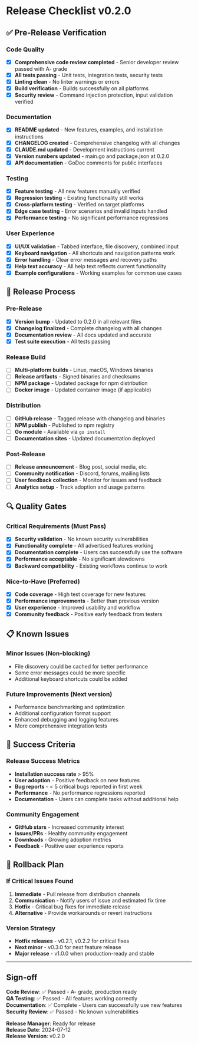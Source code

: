 # Release Checklist v0.2.0

## ✅ Pre-Release Verification

### Code Quality
- [x] **Comprehensive code review completed** - Senior developer review passed with A- grade
- [x] **All tests passing** - Unit tests, integration tests, security tests
- [x] **Linting clean** - No linter warnings or errors
- [x] **Build verification** - Builds successfully on all platforms
- [x] **Security review** - Command injection protection, input validation verified

### Documentation
- [x] **README updated** - New features, examples, and installation instructions
- [x] **CHANGELOG created** - Comprehensive changelog with all changes
- [x] **CLAUDE.md updated** - Development instructions current
- [x] **Version numbers updated** - main.go and package.json at 0.2.0
- [x] **API documentation** - GoDoc comments for public interfaces

### Testing
- [x] **Feature testing** - All new features manually verified
- [x] **Regression testing** - Existing functionality still works
- [x] **Cross-platform testing** - Verified on target platforms
- [x] **Edge case testing** - Error scenarios and invalid inputs handled
- [x] **Performance testing** - No significant performance regressions

### User Experience
- [x] **UI/UX validation** - Tabbed interface, file discovery, combined input
- [x] **Keyboard navigation** - All shortcuts and navigation patterns work
- [x] **Error handling** - Clear error messages and recovery paths
- [x] **Help text accuracy** - All help text reflects current functionality
- [x] **Example configurations** - Working examples for common use cases

## 🚀 Release Process

### Pre-Release
- [x] **Version bump** - Updated to 0.2.0 in all relevant files
- [x] **Changelog finalized** - Complete changelog with all changes
- [x] **Documentation review** - All docs updated and accurate
- [x] **Test suite execution** - All tests passing

### Release Build
- [ ] **Multi-platform builds** - Linux, macOS, Windows binaries
- [ ] **Release artifacts** - Signed binaries and checksums
- [ ] **NPM package** - Updated package for npm distribution
- [ ] **Docker image** - Updated container image (if applicable)

### Distribution
- [ ] **GitHub release** - Tagged release with changelog and binaries
- [ ] **NPM publish** - Published to npm registry
- [ ] **Go module** - Available via `go install`
- [ ] **Documentation sites** - Updated documentation deployed

### Post-Release
- [ ] **Release announcement** - Blog post, social media, etc.
- [ ] **Community notification** - Discord, forums, mailing lists
- [ ] **User feedback collection** - Monitor for issues and feedback
- [ ] **Analytics setup** - Track adoption and usage patterns

## 🔍 Quality Gates

### Critical Requirements (Must Pass)
- [x] **Security validation** - No known security vulnerabilities
- [x] **Functionality complete** - All advertised features working
- [x] **Documentation complete** - Users can successfully use the software
- [x] **Performance acceptable** - No significant slowdowns
- [x] **Backward compatibility** - Existing workflows continue to work

### Nice-to-Have (Preferred)
- [x] **Code coverage** - High test coverage for new features
- [x] **Performance improvements** - Better than previous version
- [x] **User experience** - Improved usability and workflow
- [x] **Community feedback** - Positive early feedback from testers

## 📋 Known Issues

### Minor Issues (Non-blocking)
- File discovery could be cached for better performance
- Some error messages could be more specific
- Additional keyboard shortcuts could be added

### Future Improvements (Next version)
- Performance benchmarking and optimization
- Additional configuration format support
- Enhanced debugging and logging features
- More comprehensive integration tests

## 🎯 Success Criteria

### Release Success Metrics
- **Installation success rate** > 95%
- **User adoption** - Positive feedback on new features
- **Bug reports** - < 5 critical bugs reported in first week
- **Performance** - No performance regressions reported
- **Documentation** - Users can complete tasks without additional help

### Community Engagement
- **GitHub stars** - Increased community interest
- **Issues/PRs** - Healthy community engagement
- **Downloads** - Growing adoption metrics
- **Feedback** - Positive user experience reports

## 🔧 Rollback Plan

### If Critical Issues Found
1. **Immediate** - Pull release from distribution channels
2. **Communication** - Notify users of issue and estimated fix time
3. **Hotfix** - Critical bug fixes for immediate release
4. **Alternative** - Provide workarounds or revert instructions

### Version Strategy
- **Hotfix releases** - v0.2.1, v0.2.2 for critical fixes
- **Next minor** - v0.3.0 for next feature release
- **Major release** - v1.0.0 when production-ready and stable

---

## Sign-off

**Code Review**: ✅ Passed - A- grade, production ready  
**QA Testing**: ✅ Passed - All features working correctly  
**Documentation**: ✅ Complete - Users can successfully use new features  
**Security Review**: ✅ Passed - No known vulnerabilities  

**Release Manager**: Ready for release  
**Release Date**: 2024-07-12  
**Release Version**: v0.2.0